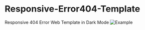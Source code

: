 # Responsive-Error404-Template
Responsive 404 Error Web Template in Dark Mode
![Example](https://cdn.discordapp.com/attachments/1052317488412643338/1055191677041651722/image.png)
